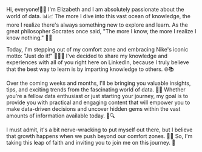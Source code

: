 Hi, everyone!👋🏾  I'm Elizabeth and I am absolutely passionate about the world of data. 📊📈 The more I dive into this vast ocean of knowledge, the more I realize there's always something new to explore and learn. As the great philosopher Socrates once said, "The more I know, the more I realize I know nothing." 🧠💡

Today, I'm stepping out of my comfort zone and embracing Nike's iconic motto: "Just do it!" 🏃‍♀💪 I've decided to share my knowledge and experiences with all of you right here on LinkedIn, because I truly believe that the best way to learn is by imparting knowledge to 
others. 🌐📚

Over the coming weeks and months, I'll be bringing you valuable insights, tips, and exciting trends from the fascinating world of data. 🎯🌐 Whether you're a fellow data enthusiast or just starting your journey, my goal is to provide you with practical and engaging content that will empower you to make data-driven decisions and uncover hidden gems within the vast amounts of information available today. 🚀🔍

I must admit, it's a bit nerve-wracking to put myself out there, but I believe that growth happens when we push beyond our comfort zones. 🌱💪 So, I'm taking this leap of faith and inviting you to join me on this journey. 🤝




